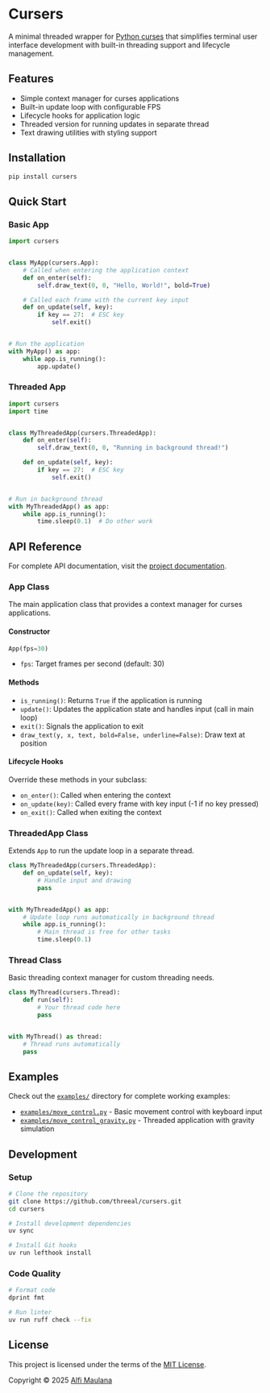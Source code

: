 # Cursers

A minimal threaded wrapper for [Python curses](https://docs.python.org/3/howto/curses.html) that simplifies terminal user interface development with built-in threading support and lifecycle management.

## Features

- Simple context manager for curses applications
- Built-in update loop with configurable FPS
- Lifecycle hooks for application logic
- Threaded version for running updates in separate thread
- Text drawing utilities with styling support

## Installation

```bash
pip install cursers
```

## Quick Start

### Basic App

```python
import cursers


class MyApp(cursers.App):
    # Called when entering the application context
    def on_enter(self):
        self.draw_text(0, 0, "Hello, World!", bold=True)

    # Called each frame with the current key input
    def on_update(self, key):
        if key == 27:  # ESC key
            self.exit()


# Run the application
with MyApp() as app:
    while app.is_running():
        app.update()
```

### Threaded App

```python
import cursers
import time


class MyThreadedApp(cursers.ThreadedApp):
    def on_enter(self):
        self.draw_text(0, 0, "Running in background thread!")

    def on_update(self, key):
        if key == 27:  # ESC key
            self.exit()


# Run in background thread
with MyThreadedApp() as app:
    while app.is_running():
        time.sleep(0.1)  # Do other work
```

## API Reference

For complete API documentation, visit the [project documentation](https://threeal.github.io/cursers/).

### App Class

The main application class that provides a context manager for curses applications.

#### Constructor

```python
App(fps=30)
```

- `fps`: Target frames per second (default: 30)

#### Methods

- `is_running()`: Returns `True` if the application is running
- `update()`: Updates the application state and handles input (call in main loop)
- `exit()`: Signals the application to exit
- `draw_text(y, x, text, bold=False, underline=False)`: Draw text at position

#### Lifecycle Hooks

Override these methods in your subclass:

- `on_enter()`: Called when entering the context
- `on_update(key)`: Called every frame with key input (-1 if no key pressed)
- `on_exit()`: Called when exiting the context

### ThreadedApp Class

Extends `App` to run the update loop in a separate thread.

```python
class MyThreadedApp(cursers.ThreadedApp):
    def on_update(self, key):
        # Handle input and drawing
        pass


with MyThreadedApp() as app:
    # Update loop runs automatically in background thread
    while app.is_running():
        # Main thread is free for other tasks
        time.sleep(0.1)
```

### Thread Class

Basic threading context manager for custom threading needs.

```python
class MyThread(cursers.Thread):
    def run(self):
        # Your thread code here
        pass


with MyThread() as thread:
    # Thread runs automatically
    pass
```

## Examples

Check out the [`examples/`](./examples/) directory for complete working examples:

- [`examples/move_control.py`](./examples/move_control.py) - Basic movement control with keyboard input
- [`examples/move_control_gravity.py`](./examples/move_control_gravity.py) - Threaded application with gravity simulation

## Development

### Setup

```bash
# Clone the repository
git clone https://github.com/threeal/cursers.git
cd cursers

# Install development dependencies
uv sync

# Install Git hooks
uv run lefthook install
```

### Code Quality

```bash
# Format code
dprint fmt

# Run linter
uv run ruff check --fix
```

## License

This project is licensed under the terms of the [MIT License](./LICENSE).

Copyright © 2025 [Alfi Maulana](https://github.com/threeal)
